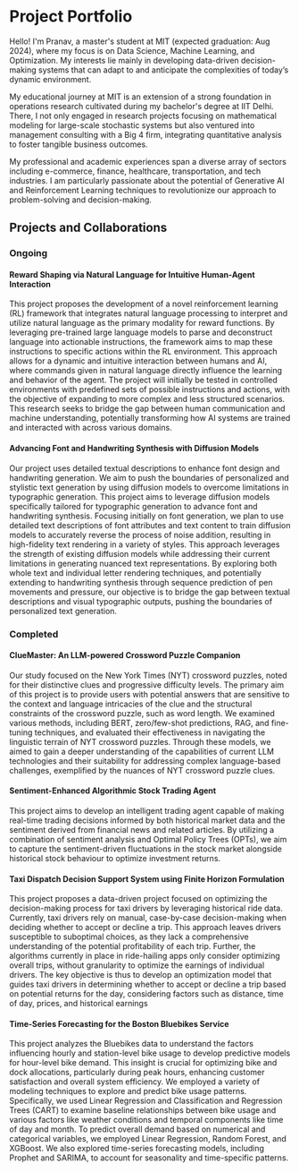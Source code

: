 # Project Portfolio

Hello! I'm Pranav, a master's student at MIT (expected graduation: Aug 2024), where my focus is on Data Science, Machine Learning, and Optimization. My interests lie mainly in developing data-driven decision-making systems that can adapt to and anticipate the complexities of today’s dynamic environment. 

My educational journey at MIT is an extension of a strong foundation in operations research cultivated during my bachelor's degree at IIT Delhi. There, I not only engaged in research projects focusing on mathematical modeling for large-scale stochastic systems but also ventured into management consulting with a Big 4 firm, integrating quantitative analysis to foster tangible business outcomes.

My professional and academic experiences span a diverse array of sectors including e-commerce, finance, healthcare, transportation, and tech industries. I am particularly passionate about the potential of Generative AI and Reinforcement Learning techniques to revolutionize our approach to problem-solving and decision-making.


## Projects and Collaborations

### Ongoing

#### Reward Shaping via Natural Language for Intuitive Human-Agent Interaction


This project proposes the development of a novel reinforcement learning (RL) framework that integrates natural language processing to interpret and utilize natural language as the primary modality for reward functions. By leveraging pre-trained large language models to parse and deconstruct language into actionable instructions, the framework aims to map these instructions to specific actions within the RL environment. This approach allows for a dynamic and intuitive interaction between humans and AI, where commands given in natural language directly influence the learning and behavior of the agent. The project will initially be tested in controlled environments with predefined sets of possible instructions and actions, with the objective of expanding to more complex and less structured scenarios. This research seeks to bridge the gap between human communication and machine understanding, potentially transforming how AI systems are trained and interacted with across various domains.

#### Advancing Font and Handwriting Synthesis with Diffusion Models

Our project uses detailed textual descriptions to enhance font design and handwriting generation. We aim to push the boundaries of personalized and stylistic text generation by using diffusion models to overcome limitations in typographic generation. This project aims to leverage diffusion models specifically tailored for typographic generation to advance font and handwriting synthesis. Focusing initially on font generation, we plan to use detailed text descriptions of font attributes and text content to train diffusion models to accurately reverse the process of noise addition, resulting in high-fidelity text rendering in a variety of styles. This approach leverages the strength of existing diffusion models while addressing their current limitations in generating nuanced text representations. By exploring both whole text and individual letter rendering techniques, and potentially extending to handwriting synthesis through sequence prediction of pen movements and pressure, our objective is to bridge the gap between textual descriptions and visual typographic outputs, pushing the boundaries of personalized text generation.



### Completed

#### ClueMaster: An LLM-powered Crossword Puzzle Companion

Our study focused on the New York Times (NYT) crossword puzzles, noted for their distinctive clues and progressive difficulty levels. The primary aim of this project is to provide users with potential answers that are sensitive to the context and language intricacies of the clue and the structural constraints of the crossword puzzle, such as word length. We examined various methods, including BERT, zero/few-shot predictions, RAG, and fine-tuning techniques, and evaluated their effectiveness in navigating the linguistic terrain of NYT crossword puzzles. Through these models, we aimed to gain a deeper understanding of the capabilities of current LLM technologies and their suitability for addressing complex language-based challenges, exemplified by the nuances of NYT crossword puzzle clues.

#### Sentiment-Enhanced Algorithmic Stock Trading Agent

This project aims to develop an intelligent trading agent capable of making real-time trading decisions informed by both historical market data and the sentiment derived from financial news and related articles. By utilizing a combination of sentiment analysis and Optimal Policy Trees (OPTs), we aim to capture the sentiment-driven fluctuations in the stock market alongside historical stock behaviour to optimize investment returns.

#### Taxi Dispatch Decision Support System using Finite Horizon Formulation
This project proposes a data-driven project focused on optimizing the decision-making process for taxi drivers by leveraging historical ride data. Currently, taxi drivers rely on manual, case-by-case decision-making when deciding whether to accept or decline a trip. This approach leaves drivers susceptible to suboptimal choices, as they lack a comprehensive understanding of the potential profitability of each trip. Further, the algorithms currently in place in ride-hailing apps only consider optimizing overall trips, without granularity to optimize the earnings of individual drivers. The key objective is thus to develop an optimization model that guides taxi drivers in determining whether to accept or decline a trip based on potential returns for the day, considering factors such as distance, time of day, prices, and historical earnings

#### Time-Series Forecasting for the Boston Bluebikes Service

This project analyzes the Bluebikes data to understand the factors influencing hourly and station-level bike usage to develop predictive models for hour-level bike demand. This insight is crucial for optimizing bike and dock allocations, particularly during peak hours, enhancing customer satisfaction and overall system efficiency. We employed a variety of modeling techniques to explore and predict bike usage patterns. Specifically, we used Linear Regression and Classification and Regression Trees (CART) to examine baseline relationships between bike usage and various factors like weather conditions and temporal components like time of day and month. To predict overall demand based on numerical and categorical variables, we employed Linear Regression, Random Forest, and XGBoost. We also explored time-series forecasting models, including Prophet and SARIMA, to account for seasonality and time-specific patterns.



